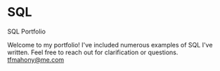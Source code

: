 # SQL
SQL Portfolio

Welcome to my portfolio! I've included numerous examples of SQL I've written. Feel free to reach out for clarification or questions. tfmahony@me.com
